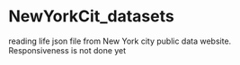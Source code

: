 # NewYorkCit_datasets

reading life json file from New York city public data website.
Responsiveness is not done yet
